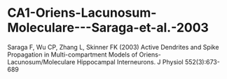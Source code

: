 # CA1-Oriens-Lacunosum-Moleculare---Saraga-et-al.-2003
Saraga F, Wu CP, Zhang L, Skinner FK (2003) Active Dendrites and Spike Propagation in Multi-compartment Models of Oriens-Lacunosum/Moleculare Hippocampal Interneurons. J Physiol 552(3):673-689

